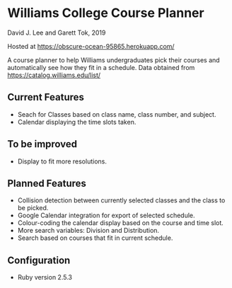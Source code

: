# Williams College Course Planner
David J. Lee and Garett Tok, 2019

Hosted at https://obscure-ocean-95865.herokuapp.com/

A course planner to help Williams undergraduates pick their courses and automatically see how they fit in a schedule. Data obtained from https://catalog.williams.edu/list/  

## Current Features

* Seach for Classes based on class name, class number, and subject.
* Calendar displaying the time slots taken. 

## To be improved

* Display to fit more resolutions.

## Planned Features

* Collision detection between currently selected classes and the class to be picked.
* Google Calendar integration for export of selected schedule.
* Colour-coding the calendar display based on the course and time slot.
* More search variables: Division and Distribution.
* Search based on courses that fit in current schedule.

## Configuration

* Ruby version 2.5.3



